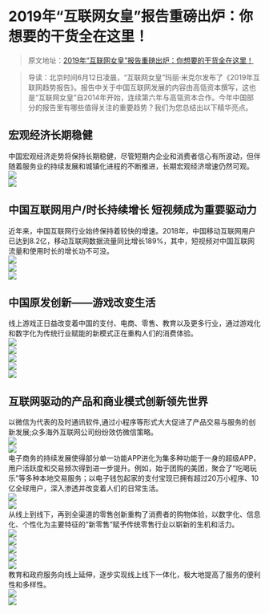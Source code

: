 # 2019年“互联网女皇”报告重磅出炉：你想要的干货全在这里！

> 原文地址：[2019年“互联网女皇”报告重磅出炉：你想要的干货全在这里！](https://mp.weixin.qq.com/s/fsurBgd2EMUf_RRcCa4F2g)

> 导读：北京时间6月12日凌晨，“互联网女皇”玛丽·米克尔发布了《2019年互联网趋势报告》。报告中关于中国互联网发展的内容由高瓴资本撰写，这也是“互联网女皇”自2014年开始，连续第六年与高瓴资本合作。今年中国部分的报告里有哪些值得关注的重要趋势？我们为您总结出以下精华亮点。

## 宏观经济长期稳健
中国宏观经济走势将保持长期稳健，尽管短期内企业和消费者信心有所波动，但伴随着服务业的持续发展和城镇化进程的不断推进，长期宏观经济增速仍然可观。<br />![](./2019年“互联网女皇”报告重磅出炉：你想要的干货全在这里！/1658477441415-e37520bc-b4d4-424d-9ec8-f153b8b240ff.webp)<br />![](./2019年“互联网女皇”报告重磅出炉：你想要的干货全在这里！/1658477441691-0d9bc326-8479-4272-b00f-64190e1bd7f7.webp)
## 中国互联网用户/时长持续增长 短视频成为重要驱动力
近年来，中国互联网行业始终保持着较快的增速。2018年，中国移动互联网用户已达到8.2亿，移动互联网数据流量同比增长189%，其中，短视频对中国互联网流量和使用时长的增长功不可没。<br />![](./2019年“互联网女皇”报告重磅出炉：你想要的干货全在这里！/1658477441425-1a99cb31-a33e-4f6c-88d9-e3d601668d46.webp)<br />![](./2019年“互联网女皇”报告重磅出炉：你想要的干货全在这里！/1658477441570-3e632ce6-784f-4b93-8dec-7f0357b592f5.webp)<br />![](./2019年“互联网女皇”报告重磅出炉：你想要的干货全在这里！/1658477441475-f73de74f-f463-4c18-8e77-5b2cd2a01ad0.webp)
## 中国原发创新——游戏改变生活
线上游戏正日益改变着中国的支付、电商、零售、教育以及更多行业，通过游戏化和数字化为传统行业赋能的新模式正在重构人们的消费体验。<br />![](./2019年“互联网女皇”报告重磅出炉：你想要的干货全在这里！/1658477442626-f1262b4a-6084-4806-bfb4-abf309722b79.webp)<br />![](./2019年“互联网女皇”报告重磅出炉：你想要的干货全在这里！/1658477442467-66a3574c-a2b1-4565-8f8d-5a0d53942338.webp)<br />![](./2019年“互联网女皇”报告重磅出炉：你想要的干货全在这里！/1658477443561-e36194ee-e029-4eed-8e0f-e658355dbd77.webp)<br />![](./2019年“互联网女皇”报告重磅出炉：你想要的干货全在这里！/1658477442787-f1b721ce-281b-4d5e-bd73-45c53405aa76.webp)<br />![](./2019年“互联网女皇”报告重磅出炉：你想要的干货全在这里！/1658477444736-38eed3fb-63a8-40f2-9865-3b3bd969d16a.webp)
## 互联网驱动的产品和商业模式创新领先世界
以微信为代表的及时通讯软件,通过小程序等形式大大促进了产品交易与服务的创新发展;众多海外互联网公司纷纷效仿微信策略。<br />![](./2019年“互联网女皇”报告重磅出炉：你想要的干货全在这里！/1658477444156-5e916212-9775-4d84-9f1e-4c49ac7d261a.webp)<br />![](./2019年“互联网女皇”报告重磅出炉：你想要的干货全在这里！/1658477444365-d6a3876e-fec9-4987-9fec-4bfd41528ba5.webp)<br />电子商务的持续发展使得部分单一功能APP进化为集多种功能于一身的超级APP，用户活跃度和交易频次得到进一步提升。例如，始于团购的美团，聚合了“吃喝玩乐”等多种本地交易服务；以电子钱包起家的支付宝现已拥有超过20万小程序、10亿全球用户，深入渗透并改变着人们的日常生活。<br />![](./2019年“互联网女皇”报告重磅出炉：你想要的干货全在这里！/1658477444562-0b18944a-8d22-4706-ba1f-9fcf6e929a6f.webp)<br />![](./2019年“互联网女皇”报告重磅出炉：你想要的干货全在这里！/1658477445673-090053ab-b05c-407f-a3cf-6bc060a86cbb.webp)<br />从线上到线下，再到全渠道的零售创新重构了消费者的购物体验，以数字化、信息化、个性化为主要特征的“新零售”赋予传统零售行业以崭新的生机和活力。<br />![](./2019年“互联网女皇”报告重磅出炉：你想要的干货全在这里！/1658477445499-6ba3357c-67d0-455e-9444-9ef784106a99.webp)<br />![](./2019年“互联网女皇”报告重磅出炉：你想要的干货全在这里！/1658477445749-70b9b439-7cbb-4c42-b7b3-208dc93cf8b5.webp)<br />![](./2019年“互联网女皇”报告重磅出炉：你想要的干货全在这里！/1658477446262-919a7a9b-9cbe-42e0-b6f8-971b5140f905.webp)<br />![](./2019年“互联网女皇”报告重磅出炉：你想要的干货全在这里！/1658477445986-6af53f53-dd14-418b-8ac2-cba9990fbeb8.webp)<br />![](./2019年“互联网女皇”报告重磅出炉：你想要的干货全在这里！/1658477446646-1297a401-6491-4d88-aaef-5d2a55eb0e4e.webp)<br />教育和政府服务向线上延伸，逐步实现线上线下一体化，极大地提高了服务的便利性和多样性。<br />![](./2019年“互联网女皇”报告重磅出炉：你想要的干货全在这里！/1658477447788-233af7f9-a4c5-4e98-a605-18feae12815f.webp)<br />![](./2019年“互联网女皇”报告重磅出炉：你想要的干货全在这里！/1658477447117-880b0ed9-0237-4449-9424-8478ebc0ba08.webp)

